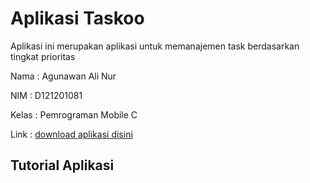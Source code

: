 
# Aplikasi Taskoo

Aplikasi ini merupakan aplikasi untuk memanajemen task berdasarkan tingkat prioritas 

Nama    : Agunawan Ali Nur

NIM     : D121201081

Kelas   : Pemrograman Mobile C

Link  : [download aplikasi disini]([https://www.instagram.com/agung_sblh/](https://drive.google.com/file/d/1E8SwN0MfHiZ0MB4lIJbpEZWXMAutVdme/view?usp=sharing))


## Tutorial Aplikasi



